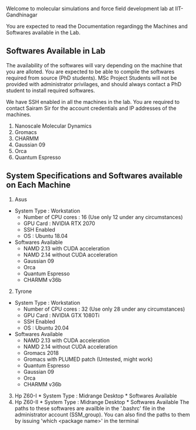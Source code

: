 Welcome to molecular simulations and force field development lab at IIT-Gandhinagar

You are expected to read the Documentation regardingg the Machines and Softwares available in the Lab.

## Softwares Available in Lab

The availability of the softwares will vary depending on the machine that you are alloted. You are expected to be able to compile the softwares required from source (PhD students). MSc Project Students will not be provided with administrator privilages, and should always contact a PhD student to install required softwares.

We have SSH enabled in all the machines in the lab. You are required to contact Sairam Sir for the account credentials and IP addresses of the machines.

1. Nanoscale Molecular Dynamics
2. Gromacs
3. CHARMM
4. Gaussian 09
5. Orca
6. Quantum Espresso

## System Specifications and Softwares available on Each Machine
1. Asus
  * System Type : Workstation
    - Number of CPU cores : 16 (Use only 12 under any circumstances)
    - GPU Card : NVIDIA RTX 2070
    - SSH Enabled
    - OS : Ubuntu 18.04
  * Softwares Available
    - NAMD 2.13 with CUDA acceleration
    - NAMD 2.14 without CUDA acceleration
    - Gaussian 09
    - Orca 
    - Quantum Espresso
    - CHARMM v36b
 2. Tyrone
  * System Type : Workstation
    - Number of CPU cores : 32 (Use only 28 under any circumstances)
    - GPU Card : NVIDIA GTX 1080Ti
    - SSH Enabled
    - OS : Ubuntu 20.04 
  * Softwares Available
    - NAMD 2.13 with CUDA acceleration
    - NAMD 2.14 without CUDA acceleration
    - Gromacs 2018
    - Gromacs with PLUMED patch (Untested, might work)
    - Quantum Espresso
    - Gaussian 09
    - Orca
    - CHARMM v36b
  3. Hp Z60-I
    * System Type : Midrange Desktop
    * Softwares Available
  5. Hp Z60-II
    * System Type : Midrange Desktop
    * Softwares Available
The paths to these softwares are availble in the '.bashrc' file in the administrator account (SSM_group). You can also find the paths to them by issuing 'which \<package name>\' in the terminal
